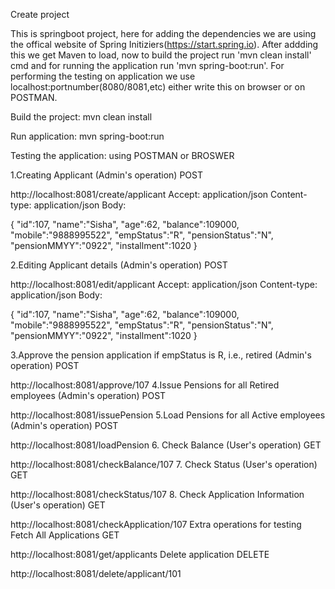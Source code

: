 Create project

This is springboot project, here for adding the dependencies we are using the offical website of Spring Initiziers(https://start.spring.io).
After addding this we get Maven to load, now to build the project run 'mvn clean install' cmd and for running the application run 'mvn spring-boot:run'.
For performing the testing on application we use localhost:portnumber(8080/8081,etc) either write this on browser or on POSTMAN.


Build the project: mvn clean install

Run application: mvn spring-boot:run

Testing the application: using POSTMAN or BROSWER

1.Creating Applicant (Admin's operation)
POST

http://localhost:8081/create/applicant
Accept: application/json Content-type: application/json Body:

{
"id":107,
"name":"Sisha",
"age":62,
"balance":109000,
"mobile":"9888995522",
"empStatus":"R",
"pensionStatus":"N",
"pensionMMYY":"0922",
"installment":1020
}

2.Editing Applicant details (Admin's operation)
POST

http://localhost:8081/edit/applicant
Accept: application/json Content-type: application/json Body:

{
"id":107,
"name":"Sisha",
"age":62,
"balance":109000,
"mobile":"9888995522",
"empStatus":"R",
"pensionStatus":"N",
"pensionMMYY":"0922",
"installment":1020
}

3.Approve the pension application if empStatus is R, i.e., retired (Admin's operation)
POST

http://localhost:8081/approve/107
4.Issue Pensions for all Retired employees (Admin's operation)
POST

http://localhost:8081/issuePension
5.Load Pensions for all Active employees (Admin's operation)
POST

http://localhost:8081/loadPension
6. Check Balance (User's operation)
   GET

http://localhost:8081/checkBalance/107
7. Check Status (User's operation)
   GET

http://localhost:8081/checkStatus/107
8. Check Application Information (User's operation)
   GET

http://localhost:8081/checkApplication/107
Extra operations for testing
Fetch All Applications GET

http://localhost:8081/get/applicants
Delete application DELETE

http://localhost:8081/delete/applicant/101
